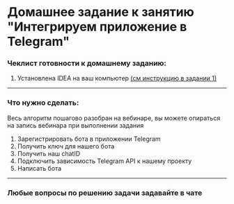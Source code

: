 # Домашнее задание к занятию "Интегрируем приложение в Telegram"

### Чеклист готовности к домашнему заданию:

1. Установлена IDEA на ваш компьютер [(см инструкцию в задании 1)](https://github.com/netology-code/jdfree-homeworks/tree/jdfree-6/01#readme)

------

### Что нужно сделать:

Весь алгоритм пошагово разобран на вебинаре, вы можете опираться на запись вебинара при выполнении задания<br>

1. Зарегистрировать бота в приложении Telegram
2. Получить ключ для нашего бота
3. Получить наш chatID 
4. Подключить зависимость Telegram API к нашему проекту
5. Написать бота

------

### Любые вопросы по решению задачи задавайте в чате
